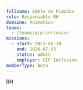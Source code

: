 ```yaml
---
fullname: Adèle de Pimodan
role: Responsable RH
domaine: Animation
teams:
  - /teams/gip-inclusion
missions:
  - start: 2023-06-18
    end: 2026-07-03
    status: admin
    employer: GIP Inclusion
memberType: beta
---
```

RH
